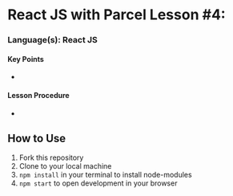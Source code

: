 # React JS with Parcel Lesson #4:
### Language(s): React JS

#### Key Points
* 

#### Lesson Procedure
* 
## How to Use
1. Fork this repository
2. Clone to your local machine
3. `npm install` in your terminal to install node-modules
4. `npm start` to open development in your browser
